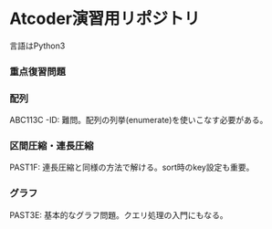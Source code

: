 # Atcoder演習用リポジトリ
言語はPython3<br>

### 重点復習問題
### 配列<br>
ABC113C -ID: 難問。配列の列挙(enumerate)を使いこなす必要がある。<br>

### 区間圧縮・連長圧縮
PAST1F: 連長圧縮と同様の方法で解ける。sort時のkey設定も重要。<br>

### グラフ
PAST3E: 基本的なグラフ問題。クエリ処理の入門にもなる。<br>
